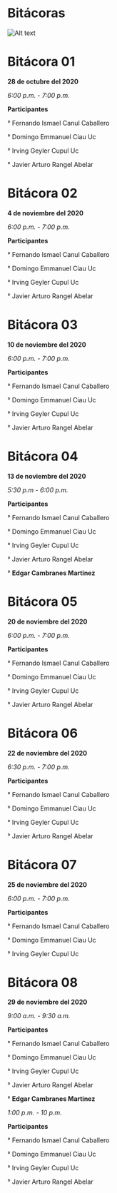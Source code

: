 # Bitácoras

![Alt text](https://github.com/Fismael18/StefBot/blob/main/Imagenes%20StefBot/14.jpg)

# Bitácora 01

**28 de octubre del 2020**

*6:00 p.m. - 7:00 p.m.*

**Participantes**

° Fernando Ismael Canul Caballero

° Domingo Emmanuel Ciau Uc

° Irving Geyler Cupul Uc

° Javier Arturo Rangel Abelar

# Bitácora 02

**4 de noviembre del 2020**

*6:00 p.m. - 7:00 p.m.*

**Participantes**

° Fernando Ismael Canul Caballero

° Domingo Emmanuel Ciau Uc

° Irving Geyler Cupul Uc

° Javier Arturo Rangel Abelar

# Bitácora 03

**10 de noviembre del 2020**

*6:00 p.m. - 7:00 p.m.*

**Participantes**

° Fernando Ismael Canul Caballero

° Domingo Emmanuel Ciau Uc

° Irving Geyler Cupul Uc

° Javier Arturo Rangel Abelar

# Bitácora 04

**13 de noviembre del 2020**

*5:30 p.m - 6:00 p.m.*

**Participantes**

° Fernando Ismael Canul Caballero

° Domingo Emmanuel Ciau Uc

° Irving Geyler Cupul Uc

° Javier Arturo Rangel Abelar

° **Edgar Cambranes Martinez**

# Bitácora 05

**20 de noviembre del 2020**

*6:00 p.m. - 7:00 p.m.*

**Participantes**

° Fernando Ismael Canul Caballero

° Domingo Emmanuel Ciau Uc

° Irving Geyler Cupul Uc

° Javier Arturo Rangel Abelar

# Bitácora 06

**22 de noviembre del 2020**

*6:30 p.m. - 7:00 p.m.*

**Participantes**

° Fernando Ismael Canul Caballero

° Domingo Emmanuel Ciau Uc

° Irving Geyler Cupul Uc

° Javier Arturo Rangel Abelar

# Bitácora 07

**25 de noviembre del 2020**

*6:00 p.m. - 7:00 p.m.*

**Participantes**

° Fernando Ismael Canul Caballero

° Domingo Emmanuel Ciau Uc

° Irving Geyler Cupul Uc


# Bitácora 08

**29 de noviembre del 2020**

*9:00 a.m. - 9:30 a.m.* 

**Participantes**

° Fernando Ismael Canul Caballero

° Domingo Emmanuel Ciau Uc

° Irving Geyler Cupul Uc

° Javier Arturo Rangel Abelar

° **Edgar Cambranes Martinez**

*1:00 p.m. - 10 p.m.*

**Participantes**

° Fernando Ismael Canul Caballero

° Domingo Emmanuel Ciau Uc

° Irving Geyler Cupul Uc

° Javier Arturo Rangel Abelar
